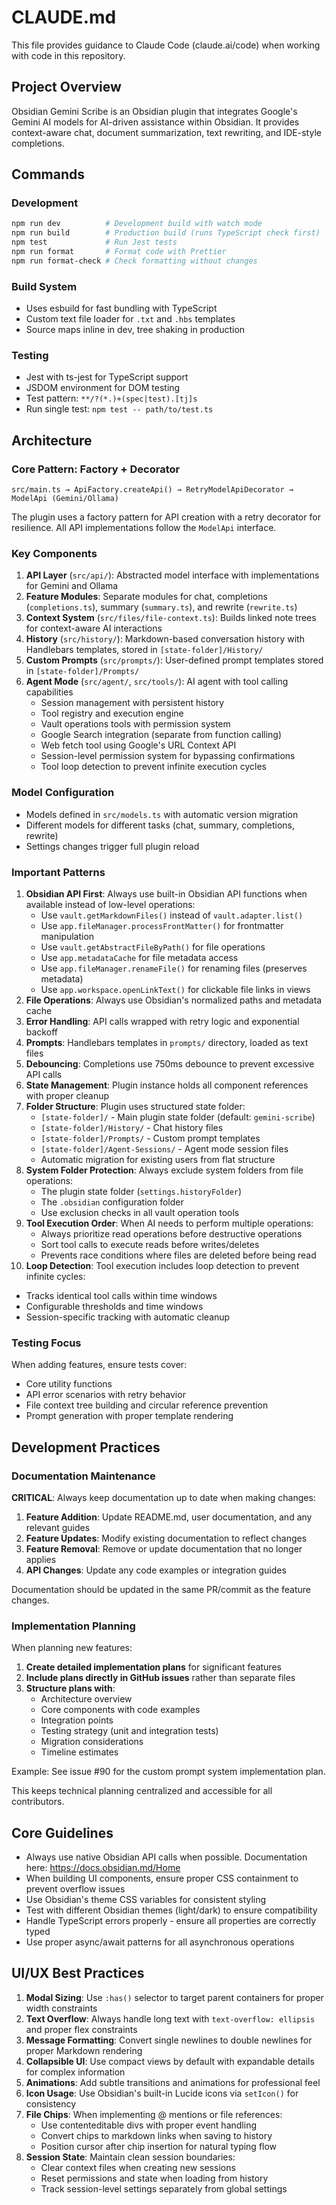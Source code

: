 # CLAUDE.md

This file provides guidance to Claude Code (claude.ai/code) when working with code in this repository.

## Project Overview

Obsidian Gemini Scribe is an Obsidian plugin that integrates Google's Gemini AI models for AI-driven assistance within Obsidian. It provides context-aware chat, document summarization, text rewriting, and IDE-style completions.

## Commands

### Development

```bash
npm run dev          # Development build with watch mode
npm run build        # Production build (runs TypeScript check first)
npm test             # Run Jest tests
npm run format       # Format code with Prettier
npm run format-check # Check formatting without changes
```

### Build System

- Uses esbuild for fast bundling with TypeScript
- Custom text file loader for `.txt` and `.hbs` templates
- Source maps inline in dev, tree shaking in production

### Testing

- Jest with ts-jest for TypeScript support
- JSDOM environment for DOM testing
- Test pattern: `**/?(*.)+(spec|test).[tj]s`
- Run single test: `npm test -- path/to/test.ts`

## Architecture

### Core Pattern: Factory + Decorator

```
src/main.ts → ApiFactory.createApi() → RetryModelApiDecorator → ModelApi (Gemini/Ollama)
```

The plugin uses a factory pattern for API creation with a retry decorator for resilience. All API implementations follow the `ModelApi` interface.

### Key Components

1. **API Layer** (`src/api/`): Abstracted model interface with implementations for Gemini and Ollama
2. **Feature Modules**: Separate modules for chat, completions (`completions.ts`), summary (`summary.ts`), and rewrite (`rewrite.ts`)
3. **Context System** (`src/files/file-context.ts`): Builds linked note trees for context-aware AI interactions
4. **History** (`src/history/`): Markdown-based conversation history with Handlebars templates, stored in `[state-folder]/History/`
5. **Custom Prompts** (`src/prompts/`): User-defined prompt templates stored in `[state-folder]/Prompts/`
6. **Agent Mode** (`src/agent/`, `src/tools/`): AI agent with tool calling capabilities
   - Session management with persistent history
   - Tool registry and execution engine
   - Vault operations tools with permission system
   - Google Search integration (separate from function calling)
   - Web fetch tool using Google's URL Context API
   - Session-level permission system for bypassing confirmations
   - Tool loop detection to prevent infinite execution cycles

### Model Configuration

- Models defined in `src/models.ts` with automatic version migration
- Different models for different tasks (chat, summary, completions, rewrite)
- Settings changes trigger full plugin reload

### Important Patterns

1. **Obsidian API First**: Always use built-in Obsidian API functions when available instead of low-level operations:
   - Use `vault.getMarkdownFiles()` instead of `vault.adapter.list()`
   - Use `app.fileManager.processFrontMatter()` for frontmatter manipulation
   - Use `vault.getAbstractFileByPath()` for file operations
   - Use `app.metadataCache` for file metadata access
   - Use `app.fileManager.renameFile()` for renaming files (preserves metadata)
   - Use `app.workspace.openLinkText()` for clickable file links in views
2. **File Operations**: Always use Obsidian's normalized paths and metadata cache
3. **Error Handling**: API calls wrapped with retry logic and exponential backoff
4. **Prompts**: Handlebars templates in `prompts/` directory, loaded as text files
5. **Debouncing**: Completions use 750ms debounce to prevent excessive API calls
6. **State Management**: Plugin instance holds all component references with proper cleanup
7. **Folder Structure**: Plugin uses structured state folder:
   - `[state-folder]/` - Main plugin state folder (default: `gemini-scribe`)
   - `[state-folder]/History/` - Chat history files
   - `[state-folder]/Prompts/` - Custom prompt templates
   - `[state-folder]/Agent-Sessions/` - Agent mode session files
   - Automatic migration for existing users from flat structure
8. **System Folder Protection**: Always exclude system folders from file operations:
   - The plugin state folder (`settings.historyFolder`)
   - The `.obsidian` configuration folder
   - Use exclusion checks in all vault operation tools
9. **Tool Execution Order**: When AI needs to perform multiple operations:
   - Always prioritize read operations before destructive operations
   - Sort tool calls to execute reads before writes/deletes
   - Prevents race conditions where files are deleted before being read
10. **Loop Detection**: Tool execution includes loop detection to prevent infinite cycles:
   - Tracks identical tool calls within time windows
   - Configurable thresholds and time windows
   - Session-specific tracking with automatic cleanup

### Testing Focus

When adding features, ensure tests cover:

- Core utility functions
- API error scenarios with retry behavior
- File context tree building and circular reference prevention
- Prompt generation with proper template rendering

## Development Practices

### Documentation Maintenance

**CRITICAL**: Always keep documentation up to date when making changes:

1. **Feature Addition**: Update README.md, user documentation, and any relevant guides
2. **Feature Updates**: Modify existing documentation to reflect changes
3. **Feature Removal**: Remove or update documentation that no longer applies
4. **API Changes**: Update any code examples or integration guides

Documentation should be updated in the same PR/commit as the feature changes.

### Implementation Planning

When planning new features:

1. **Create detailed implementation plans** for significant features
2. **Include plans directly in GitHub issues** rather than separate files
3. **Structure plans with**:
   - Architecture overview
   - Core components with code examples
   - Integration points
   - Testing strategy (unit and integration tests)
   - Migration considerations
   - Timeline estimates

Example: See issue #90 for the custom prompt system implementation plan.

This keeps technical planning centralized and accessible for all contributors.

## Core Guidelines

- Always use native Obsidian API calls when possible. Documentation here: https://docs.obsidian.md/Home
- When building UI components, ensure proper CSS containment to prevent overflow issues
- Use Obsidian's theme CSS variables for consistent styling
- Test with different Obsidian themes (light/dark) to ensure compatibility
- Handle TypeScript errors properly - ensure all properties are correctly typed
- Use proper async/await patterns for all asynchronous operations

## UI/UX Best Practices

1. **Modal Sizing**: Use `:has()` selector to target parent containers for proper width constraints
2. **Text Overflow**: Always handle long text with `text-overflow: ellipsis` and proper flex constraints
3. **Message Formatting**: Convert single newlines to double newlines for proper Markdown rendering
4. **Collapsible UI**: Use compact views by default with expandable details for complex information
5. **Animations**: Add subtle transitions and animations for professional feel
6. **Icon Usage**: Use Obsidian's built-in Lucide icons via `setIcon()` for consistency
7. **File Chips**: When implementing @ mentions or file references:
   - Use contenteditable divs with proper event handling
   - Convert chips to markdown links when saving to history
   - Position cursor after chip insertion for natural typing flow
8. **Session State**: Maintain clean session boundaries:
   - Clear context files when creating new sessions
   - Reset permissions and state when loading from history
   - Track session-level settings separately from global settings